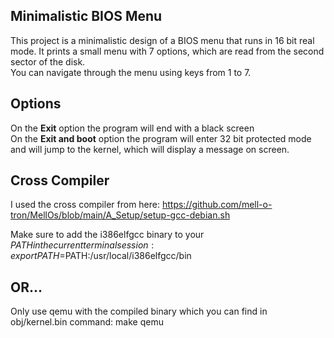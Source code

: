 ## Minimalistic BIOS Menu
This project is a minimalistic design of a
BIOS menu that runs in 16 bit real mode. It prints a small menu with 7 options, which are read from the second sector of the disk. <br>
You can navigate through the menu using keys from 1 to 7.

## Options
On the **Exit** option the program will end with a black screen <br>
On the **Exit and boot** option the program will enter 32 bit protected mode and will jump to the kernel, which will display a message on screen.

## Cross Compiler
I used the cross compiler from here: 
https://github.com/mell-o-tron/MellOs/blob/main/A_Setup/setup-gcc-debian.sh

Make sure to add the i386elfgcc binary to your $PATH in the current terminal session:
export PATH=$PATH:/usr/local/i386elfgcc/bin

## OR...
Only use qemu with the compiled binary which you can find in obj/kernel.bin
command: make qemu
